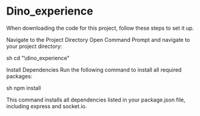 # Dino_experience
When downloading the code for this project, follow these steps to set it up.

Navigate to the Project Directory
Open Command Prompt and navigate to your project directory:

sh
cd "<YOUR DIRECTORY>\dino_experience"



Install Dependencies
Run the following command to install all required packages:

sh
npm install


This command installs all dependencies listed in your package.json file, including express and socket.io.